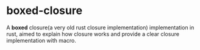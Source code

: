 # boxed-closure

A **boxed** closure(a very old rust closure implementation) implementation in rust, aimed to explain how closure works and provide a clear closure implementation with macro.
